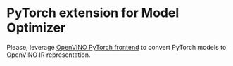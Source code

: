 # PyTorch extension for Model Optimizer

Please, leverage [OpenVINO PyTorch frontend](https://github.com/openvinotoolkit/openvino/tree/master/src/frontends/pytorch) to convert PyTorch models to OpenVINO IR representation.
